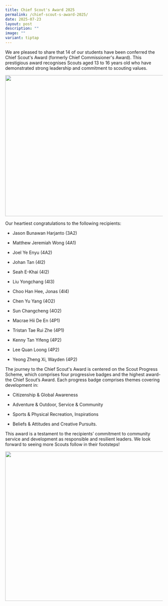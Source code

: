 ```yaml
---
title: Chief Scout's Award 2025
permalink: /chief-scout-s-award-2025/
date: 2025-07-23
layout: post
description: ""
image: ""
variant: tiptap
---
```

<p>We are pleased to share that 14 of our students have been conferred the
Chief Scout's Award (formerly Chief Commissioner's Award). This prestigious
award recognises Scouts aged 13 to 16 years old who have demonstrated strong
leadership and commitment to scouting values.</p>
<div class="isomer-image-wrapper">
<img style="margin-left:0px;margin-top:0px;" height="450" width="603" src="https://lh7-rt.googleusercontent.com/docsz/AD_4nXfcdRiWDeMBCOU8t4k3vBT5ZFTuUSpuCjw9JpEkXevDFJnjTwBTOO8ZJixzyVi9W3M2hR7qUmDIQx6uRF-LdPjRNJXJh4QSYy3MyMwJWPDtpssY7hXAQ1WcyOpa2u9v98Y3KNV9Jg?key=QB6L0CBVj8WkbGB_dSNQqA">
</div>
<p>Our heartiest congratulations to the following recipients:</p>
<ul>
<li>
<p>Jason Bunawan Harjanto (3A2)</p>
</li>
<li>
<p>Matthew Jeremiah Wong (4A1)</p>
</li>
<li>
<p>Joel Ye Enyu (4A2)</p>
</li>
<li>
<p>Johan Tan (4I2)</p>
</li>
<li>
<p>Seah E-Khai (4I2)</p>
</li>
<li>
<p>Liu Yongchang (4I3)</p>
</li>
<li>
<p>Choo Han Hee, Jonas (4I4)</p>
</li>
<li>
<p>Chen Yu Yang (4O2)</p>
</li>
<li>
<p>Sun Changcheng (4O2)</p>
</li>
<li>
<p>Macrae Hii De En (4P1)&nbsp;</p>
</li>
<li>
<p>Tristan Tae Rui Zhe (4P1)</p>
</li>
<li>
<p>Kenny Tan Yifeng (4P2)</p>
</li>
<li>
<p>Lee Quan Loong (4P2)</p>
</li>
<li>
<p>Yeong Zheng Xi, Wayden (4P2)</p>
</li>
</ul>
<p>The journey to the Chief Scout's Award is centered on the Scout Progress
Scheme, which comprises four progressive badges and the highest award-
the Chief Scout’s Award. Each progress badge comprises themes covering
development in:&nbsp;</p>
<ul>
<li>
<p>Citizenship &amp; Global Awareness</p>
</li>
<li>
<p>Adventure &amp; Outdoor, Service &amp; Community</p>
</li>
<li>
<p>Sports &amp; Physical Recreation, Inspirations</p>
</li>
<li>
<p>Beliefs &amp; Attitudes and Creative Pursuits.</p>
</li>
</ul>
<p>This award is a testament to the recipients’ commitment to community service
and development as responsible and resilient leaders. We look forward to
seeing more Scouts follow in their footsteps!</p>
<div class="isomer-image-wrapper">
<img style="margin-left:0px;margin-top:0px;" height="477" width="624" src="https://lh7-rt.googleusercontent.com/docsz/AD_4nXeLdnn0wlsX-QW1ifaPjnG-dIQxTbgI4FgU0oa-XIQ-kPLO-gtVrcCc37BY2m9gJGqy85bW6wHu3XI9e74Ig041kNspL_W9oqQpgbK2iZry1JfsqCclGKiI5Kta1PXPe2M2I-yWGw?key=QB6L0CBVj8WkbGB_dSNQqA">
</div>
<p>
<br>
</p>